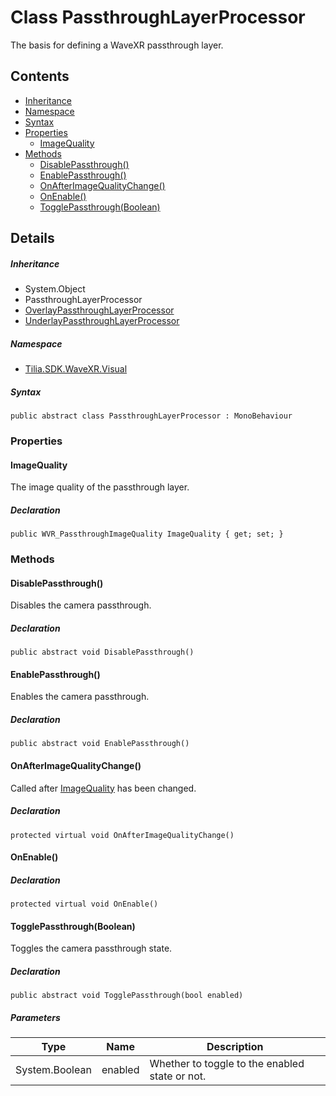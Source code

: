 # Class PassthroughLayerProcessor

The basis for defining a WaveXR passthrough layer.

## Contents

* [Inheritance]
* [Namespace]
* [Syntax]
* [Properties]
  * [ImageQuality]
* [Methods]
  * [DisablePassthrough()]
  * [EnablePassthrough()]
  * [OnAfterImageQualityChange()]
  * [OnEnable()]
  * [TogglePassthrough(Boolean)]

## Details

##### Inheritance

* System.Object
* PassthroughLayerProcessor
* [OverlayPassthroughLayerProcessor]
* [UnderlayPassthroughLayerProcessor]

##### Namespace

* [Tilia.SDK.WaveXR.Visual]

##### Syntax

```
public abstract class PassthroughLayerProcessor : MonoBehaviour
```

### Properties

#### ImageQuality

The image quality of the passthrough layer.

##### Declaration

```
public WVR_PassthroughImageQuality ImageQuality { get; set; }
```

### Methods

#### DisablePassthrough()

Disables the camera passthrough.

##### Declaration

```
public abstract void DisablePassthrough()
```

#### EnablePassthrough()

Enables the camera passthrough.

##### Declaration

```
public abstract void EnablePassthrough()
```

#### OnAfterImageQualityChange()

Called after [ImageQuality] has been changed.

##### Declaration

```
protected virtual void OnAfterImageQualityChange()
```

#### OnEnable()

##### Declaration

```
protected virtual void OnEnable()
```

#### TogglePassthrough(Boolean)

Toggles the camera passthrough state.

##### Declaration

```
public abstract void TogglePassthrough(bool enabled)
```

##### Parameters

| Type | Name | Description |
| --- | --- | --- |
| System.Boolean | enabled | Whether to toggle to the enabled state or not. |

[OverlayPassthroughLayerProcessor]: OverlayPassthroughLayerProcessor.md
[UnderlayPassthroughLayerProcessor]: UnderlayPassthroughLayerProcessor.md
[Tilia.SDK.WaveXR.Visual]: README.md
[ImageQuality]: PassthroughLayerProcessor.md#ImageQuality
[Inheritance]: #Inheritance
[Namespace]: #Namespace
[Syntax]: #Syntax
[Properties]: #Properties
[ImageQuality]: #ImageQuality
[Methods]: #Methods
[DisablePassthrough()]: #DisablePassthrough
[EnablePassthrough()]: #EnablePassthrough
[OnAfterImageQualityChange()]: #OnAfterImageQualityChange
[OnEnable()]: #OnEnable
[TogglePassthrough(Boolean)]: #TogglePassthroughBoolean
